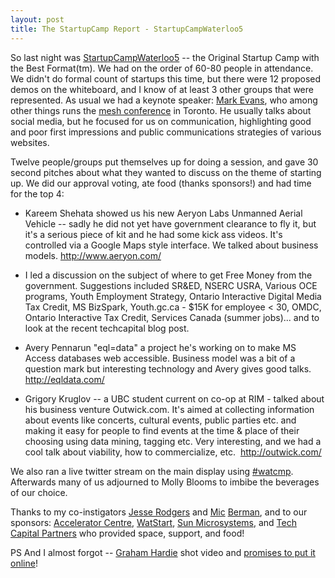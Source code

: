 ```yaml
---
layout: post
title: The StartupCamp Report - StartupCampWaterloo5
---
```



So last night was <a href="http://barcamp.org/StartupCampWaterloo">StartupCampWaterloo5</a> -- the Original Startup Camp with the Best Format(tm). We had on the order of 60-80 people in attendance. We didn't do formal count of startups this time, but there were 12 proposed demos on the whiteboard, and I know of at least 3 other groups that were represented. As usual we had a keynote speaker: <a href="http://www.markevanstech.com/">Mark Evans</a>, who among other things runs the <a href="http://www.meshconference.com/">mesh conference</a> in Toronto. He usually talks about social media, but he focused for us on communication, highlighting good and poor first impressions and public communications strategies of various websites.

Twelve people/groups put themselves up for doing a session, and gave 30 second pitches about what they wanted to discuss on the theme of starting up. We did our approval voting, ate food (thanks sponsors!) and had time for the top 4:

<ul><li>

Kareem&#160;Shehata showed us his new&nbsp;Aeryon Labs&nbsp;Unmanned Aerial Vehicle -- sadly he did not yet have government clearance to fly it, but it's a serious piece of kit and he had some kick ass videos. It's controlled via a Google Maps style interface. We talked about business models. <a href="http://www.aeryon.com/">http://www.aeryon.com/</a>

</li><li>

I led a discussion on the subject of where to get Free Money from the government. Suggestions included&nbsp;SR&amp;ED, NSERC USRA, Various OCE programs,&nbsp;Youth Employment Strategy,&nbsp;Ontario Interactive Digital Media Tax Credit, MS BizSpark,&nbsp;Youth.gc.ca - $15K for employee &lt; 30, OMDC, Ontario Interactive Tax Credit, Services Canada (summer jobs)... and to look at the recent techcapital blog post.

</li><li>

Avery Pennarun "eql=data" a project he's working on to make MS Access databases web accessible. Business model was a bit of a question mark but interesting technology and Avery gives good talks. <a href="http://eqldata.com/">http://eqldata.com/</a>

</li><li>

Grigory Kruglov -- a UBC student current on co-op at RIM - talked about his business venture&nbsp;Outwick.com. It's aimed at collecting information about events like concerts, cultural events, public parties etc. and making it easy for people to find events at the time &amp; place of their choosing using data mining, tagging etc. Very interesting, and we had a cool talk about viability, how to commercialize, etc.&nbsp; <a href="http://outwick.com/">http://outwick.com/</a>

</li></ul>

We also ran a live twitter stream on the main display using <a href="http://search.twitter.com/search?q=%23watcmp">#watcmp</a>. Afterwards many of us adjourned to Molly Blooms to imbibe the beverages of our choice.

Thanks to my co-instigators <a href="http://whoyoucallingajesse.com/">Jesse Rodgers</a> and <a href="http://michalberman.typepad.com/">Mic</a> <a href="http://www.linkedin.com/in/michalberman">Berman</a>, and to our sponsors: <a href="http://www.acceleratorcentre.com/">Accelerator Centre</a>, <a href="http://www.watstart.ca/">WatStart</a>, <a href="http://ca.sun.com/">Sun Microsystems</a>, and <a href="http://www.techcapital.com/">Tech Capital Partners</a> who provided space, support, and food!

PS And I almost forgot -- <span class="fn"><a href="http://twitter.com/ggfilm">Graham Hardie</a> shot video and <a href="http://ggfilm.wordpress.com/">promises to put it online</a>!</span>
